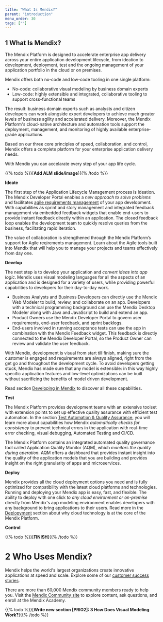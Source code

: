 ```yaml
---
title: "What Is Mendix?"
parent: "introduction"
menu_order: 30
tags: [""]
---
```


## 1 What Is Mendix?

The Mendix Platform is designed to accelerate enterprise app delivery across your entire application development lifecycle, from ideation to development, deployment, test and the ongoing management of your application portfolio in the cloud or on premises.

Mendix offers both no-code and low-code tooling in one single platform:
* No-code: collaborative visual modeling by business domain experts
* Low-code: highly extensible and integrated, collaborative tooling to support cross-functional teams

The result: business domain experts such as analysts and citizen developers can work alongside expert developers to achieve much greater levels of business agility and accelerated delivery. Moreover, the Mendix Platform's cloud-native architecture and automation tools support the deployment, management, and monitoring of highly available enterprise-grade applications.

Based on our three core principles of speed, collaboration, and control, Mendix offers a complete platform for your enterprise application delivery needs.

With Mendix you can accelarate every step of your app life cycle.

{{% todo %}}[**Add ALM slide/image**]{{% /todo %}} 

**Ideate**

The first step of the Application Lifecycle Management process is Ideation. The Mendix Developer Portal enables a *new approach to solve problems* and facilitates [agile requirements management](../app-lifecycle/agile-requirements-management) of your app development. With capabilities as sprint and story management and integrated feedback management via embedded feedback widgets that enable end-users to provide instant feedback directly within an application. The closed feedback loop enables the development team to quickly resolve queries from the business, facilitating rapid iteration.


The value of collaboration is strengthened through the Mendix Platform’s support for Agile reqirements management. Learn about the Agile tools built into Mendix that will help you to manage your projects and teams effectively from day one.

**Develop**

The next step is to develop your application and *convert ideas into app logic*. Mendix uses visual modeling languages for all the aspects of an application and is designed for a variety of users, while providing powerful capabilities to developers for their day-to-day work. 

* Business Analysts and Business Developers can directly use the Mendix Web Modeler to build, review, and collaborate on an app.
Developers with a technical programming background can use the Mendix Desktop Modeler along with Java and JavaScript to build and extend an app.
* Product Owners use the Mendix Developer Portal to govern user requirements, end-user feedback, and sprint backlogs.
* End-users involved in running acceptance tests can use the app in combination with the Mendix Feedback widget. This feedback is directly connected to the Mendix Developer Portal, so the Product Owner can review and validate the user feedback.

With Mendix, development is visual from start till finish, making sure the customer is engaged and requirements are always aligned, right from the get go and throughout the development cycle. To avoid developers getting stuck, Mendix has made sure that any model is extensible: in this way highly specific application features and low-level optimizations can be built without sacrificing the benefits of model driven development.

Read section [Developing in Mendix](app-lifecycle/developing-in-mendix) to discover all these capabilities.
   
**Test**

The Mendix Platform provides development teams with an extensive toolset with extension points to set up effective quality assurance with efficient test automation. In the section [Test Automation & Quality Assurance](/app-lifecycle/test-automation-qa), you will learn more about capabilities how Mendix *automatically checks for consistency* to prevent technical errors in the application with real-time error checking, visual debugging, Automated Testing and CI/CD.

The Mendix Platform contains an integrated automated quality governance tool called Application Quality Monitor (AQM), which *monitors the quality during operation*. AQM offers a dashboard that provides instant insight into the quality of the application models that you are building and provides insight on the right granularity of apps and microservices. 

**Deploy**

Mendix provides all the cloud deployment options you need and is fully optimized for compatibility with the latest cloud platforms and technologies. Running and deploying your Mendix app is easy, fast, and flexible. The ability to deploy with one click *to any cloud environment or on-premise* directly from Mendix's app modeling environment enables developers with any background to bring applications to their users. Read more in the [Deplopyment](/app-capabilities/deployment) section about why cloud technology is at the core of the Mendix Platform.

**Control**

{{% todo %}}[**FINISH**]{{% /todo %}} 
		
# 2 Who Uses Mendix?

Mendix helps the world's largest organizations create innovative applications at speed and scale. Explore some of our [customer success stories](https://www.mendix.com/our-customers/).

There are more than 60,000 Mendix community members ready to help you. Visit the [Mendix Community site](https://developers.mendix.com/) to explore content, ask questions, and enroll at the Mendix Academy.

{{% todo %}}[**Write new section [PRIO2]: 3 How Does Visual Modeling Work?**]{{% /todo %}}
